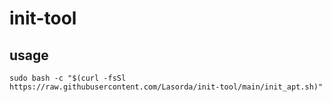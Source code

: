 # init-tool

## usage

`sudo bash -c "$(curl -fsSl https://raw.githubusercontent.com/Lasorda/init-tool/main/init_apt.sh)"`
